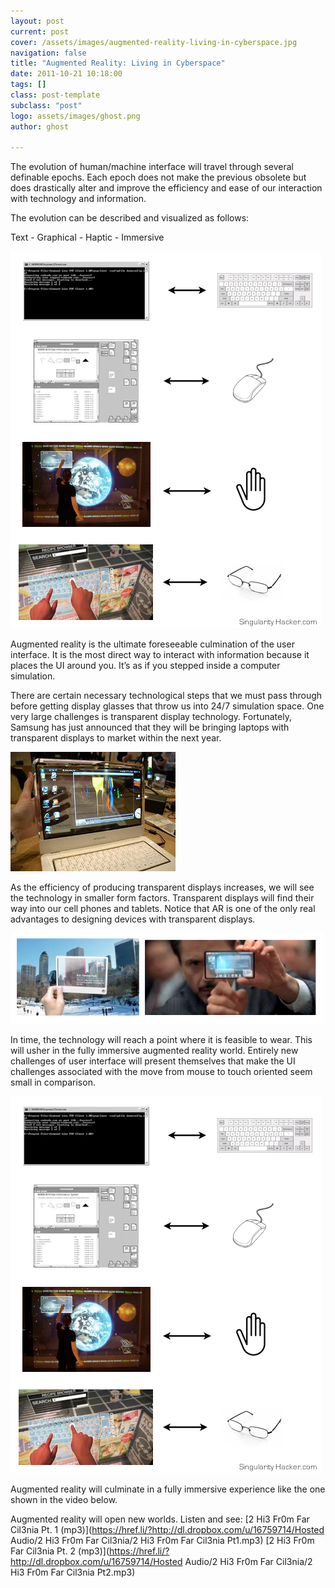 ```yaml
---
layout: post
current: post
cover: /assets/images/augmented-reality-living-in-cyberspace.jpg
navigation: false
title: "Augmented Reality: Living in Cyberspace"
date: 2011-10-21 10:18:00
tags: []
class: post-template
subclass: "post"
logo: assets/images/ghost.png
author: ghost

---
```


The evolution of human/machine interface will travel through several definable epochs. Each epoch does not make the previous obsolete but does drastically alter and improve the efficiency and ease of our interaction with technology and information.

The evolution can be described and visualized as follows:

Text - Graphical - Haptic - Immersive

![User Interaction Evolution](/assets/images/augmented-1.png)

Augmented reality is the ultimate foreseeable culmination of the user interface. It is the most direct way to interact with information because it places the UI around you. It’s as if you stepped inside a computer simulation.

There are certain necessary technological steps that we must pass through before getting display glasses that throw us into 24/7 simulation space. One very large challenges is transparent display technology. Fortunately, Samsung has just announced that they will be bringing laptops with transparent displays to market within the next year.

![Transparent Laptop](/assets/images/augmented-2.jpg)

As the efficiency of producing transparent displays increases, we will see the technology in smaller form factors. Transparent displays will find their way into our cell phones and tablets. Notice that AR is one of the only real advantages to designing devices with transparent displays.

![Transparent Mobile Devices](/assets/images/augmented-3.png)

In time, the technology will reach a point where it is feasible to wear. This will usher in the fully immersive augmented reality world. Entirely new challenges of user interface will present themselves that make the UI challenges associated with the move from mouse to touch oriented seem small in comparison.

![Augmented Reality Display Glasses](/assets/images/augmented-4.png)

Augmented reality will culminate in a fully immersive experience like the one shown in the video below.



Augmented reality will open new worlds. Listen and see:
[2 Hi3 Fr0m Far Cil3nia Pt. 1 (mp3)](https://href.li/?http://dl.dropbox.com/u/16759714/Hosted Audio/2 Hi3 Fr0m Far Cil3nia/2 Hi3 Fr0m Far Cil3nia Pt1.mp3)
[2 Hi3 Fr0m Far Cil3nia Pt. 2 (mp3)](https://href.li/?http://dl.dropbox.com/u/16759714/Hosted Audio/2 Hi3 Fr0m Far Cil3nia/2 Hi3 Fr0m Far Cil3nia Pt2.mp3)
